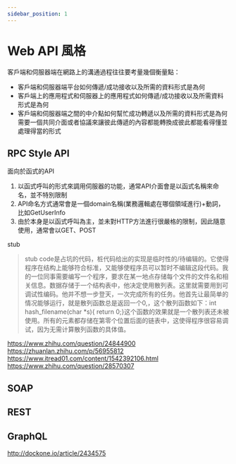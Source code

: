 ```yaml
---
sidebar_position: 1
---
```


# Web API 風格
客戶端和伺服器端在網路上的溝通過程往往要考量幾個衡量點：
  - 客戶端和伺服器端平台如何傳遞/成功接收以及所需的資料形式是為何
  - 客戶端上的應用程式和伺服器上的應用程式如何傳遞/成功接收以及所需資料形式是為何
  - 客戶端和伺服器端之間的中介點如何幫忙成功轉遞以及所需的資料形式是為何
需要一個共同介面或者協議來讓彼此傳遞的內容都能轉換成彼此都能看得懂並處理得當的形式


## RPC Style API

面向於函式的API

1. 以函式呼叫的形式來調用伺服器的功能，通常API介面會是以函式名稱來命名，並不特別限制
2. API命名方式通常會是一個domain名稱(業務邏輯處在哪個領域進行)+動詞，比如GetUserInfo
3. 由於本身是以函式呼叫為主，並未對HTTP方法進行很嚴格的限制，因此隨意使用，通常會以GET、POST

stub
> stub code是占坑的代码，桩代码给出的实现是临时性的/待编辑的。它使得程序在结构上能够符合标准，又能够使程序员可以暂时不编辑这段代码。我的一位同事需要编写一个程序，要求在某一地点存储每个文件的文件名和相关信息。数据存储于一个结构表中，他决定使用散列表。这里就需要用到可调试性编码。他并不想一步登天，一次完成所有的任务。他首先让最简单的情况能够运行，就是散列函数总是返回一个0,，这个散列函数如下：int hash_filename(char *s){    return 0;}这个函数的效果就是一个散列表还未被使用。所有的元素都存储在第零个位置后面的链表中，这使得程序很容易调试，因为无需计算散列函数的具体值。



https://www.zhihu.com/question/24844900
https://zhuanlan.zhihu.com/p/56955812
https://www.itread01.com/content/1542392106.html
https://www.zhihu.com/question/28570307

## SOAP

## REST

## GraphQL



http://dockone.io/article/2434575